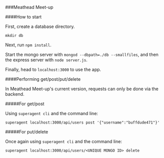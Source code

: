 ###Meathead Meet-up

####How to start

First, create a database directory.

`mkdir db`

Next, run `npm install`.

Start the mongo server with `mongod --dbpath=./db --smallfiles`, and then the express server with `node server.js`.

Finally, head to `localhost:3000` to use the app.

####Performing get/post/put/delete

In Meathead Meet-up's current version, requests can only be done via the backend.

#####For get/post

Using `superagent cli` and the command line:

`superagent localhost:3000/api/users post '{"username":"buffdude471"}'`

#####For put/delete

Once again using `superagent cli` and the command line:

`superagent localhost:3000/api/users/<UNIQUE MONGO ID> delete`
